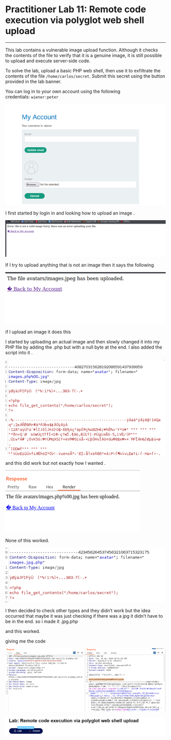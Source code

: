 # Practitioner Lab 11: Remote code execution via polyglot web shell upload

---

This lab contains a vulnerable image upload function. Although it checks the contents of the file to verify that it is a genuine image, it is still possible to upload and execute server-side code.

To solve the lab, upload a basic PHP web shell, then use it to exfiltrate the contents of the file `/home/carlos/secret`. Submit this secret using the button provided in the lab banner.

You can log in to your own account using the following credentials: `wiener:peter`

![Untitled](Practitioner%20Lab%2011%20Remote%20code%20execution%20via%20poly%2042769bb5dd16442eb84bcb86c78432d8/Untitled.png)

I first started by login in and looking how to upload an image .

![Untitled](Practitioner%20Lab%2011%20Remote%20code%20execution%20via%20poly%2042769bb5dd16442eb84bcb86c78432d8/Untitled%201.png)

If I try to upload anything that is not an image then it says the following 

![Untitled](Practitioner%20Lab%2011%20Remote%20code%20execution%20via%20poly%2042769bb5dd16442eb84bcb86c78432d8/Untitled%202.png)

if I upload an image it does this

I started by uploading an actual image and then slowly changed it into my PHP file by adding the .php but with a null byte at the end. I also added the script into it .

![Untitled](Practitioner%20Lab%2011%20Remote%20code%20execution%20via%20poly%2042769bb5dd16442eb84bcb86c78432d8/Untitled%203.png)

and this did work but not exactly how I wanted . 

![Untitled](Practitioner%20Lab%2011%20Remote%20code%20execution%20via%20poly%2042769bb5dd16442eb84bcb86c78432d8/Untitled%204.png)

None of this worked.

![Untitled](Practitioner%20Lab%2011%20Remote%20code%20execution%20via%20poly%2042769bb5dd16442eb84bcb86c78432d8/Untitled%205.png)

I then decided to check other types and they didn’t work but the idea occurred that maybe it was just checking if there was a jpg it didn’t have to be in the end. so i made it .jpg.php

and this worked. 

giving me the code

![Untitled](Practitioner%20Lab%2011%20Remote%20code%20execution%20via%20poly%2042769bb5dd16442eb84bcb86c78432d8/Untitled%206.png)

![Untitled](Practitioner%20Lab%2011%20Remote%20code%20execution%20via%20poly%2042769bb5dd16442eb84bcb86c78432d8/Untitled%207.png)